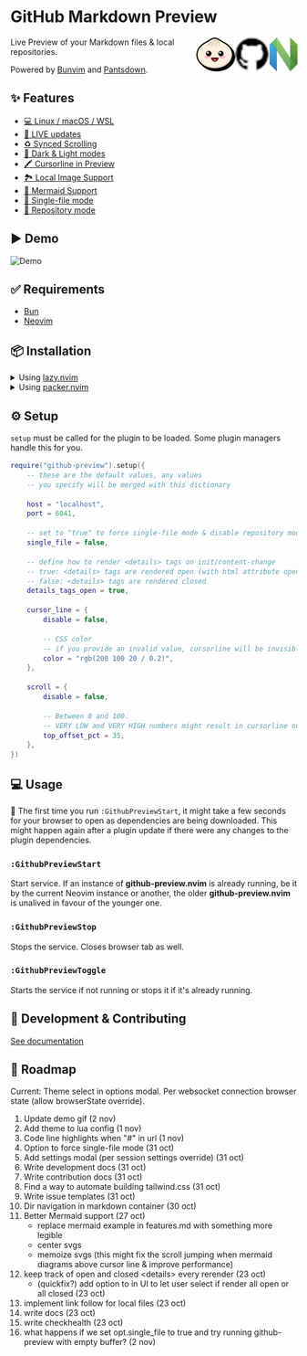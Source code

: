 # GitHub Markdown Preview

[<img src="docs/nvim.svg" height="60px" align="right" />](https://neovim.io/)
[<img src="docs/github.svg" height="60px" align="right" />](https://github.com/)
[<img src="docs/bun.svg" height="60px" align="right" />](https://bun.sh/)

Live Preview of your Markdown files & local repositories.

Powered by [Bunvim](https://github.com/wallpants/bunvim) and [Pantsdown](https://github.com/wallpants/pantsdown).

## ✨ Features

- [💻 Linux / macOS / WSL](./docs/features.md#linux--macos--wsl)
- [🔴 LIVE updates](./docs/features.md#live-updates)
- [♻️ Synced Scrolling](./docs/features.md#synced-scrolling)
- [🌈 Dark & Light modes](./docs/features.md#light-&-dark-modes)
- [🖍️ Cursorline in Preview](./docs/features.md#cursorline-in-preview)
- [🏞️ Local Image Support](./docs/features.md#local-image-support)
- [🧜 Mermaid Support](./docs/features.md#mermaid-support)
- [📄 Single-file mode](./docs/features.md#single-file-mode)
- [📂 Repository mode](./docs/features.md#repository-mode)

## ▶️ Demo

![Demo](https://raw.githubusercontent.com/wallpants/gifs/main/github-preview.nvim/demo.gif)

## ✅ Requirements

- [Bun](https://bun.sh)
- [Neovim](https://neovim.io)

## 📦 Installation

<details>
    <summary>
        Using <a href="https://github.com/folke/lazy.nvim">lazy.nvim</a>
    </summary>

```lua
{
    "wallpants/github-preview.nvim",
    -- version = "*", -- latest stable version, may have breaking changes if major version changed
    -- version = "^1.0.0", -- pin major version, include fixes and features that do not have breaking changes
    cmd = { "GithubPreviewStart", "GithubPreviewToggle" },
    opts = {
        -- config goes here
    }
}
```

</details>

<details>
    <summary>
        Using <a href="https://github.com/wbthomason/packer.nvim">packer.nvim</a>
    </summary>

```lua
use {
    "wallpants/github-preview.nvim",
    disable = false,
    opt = true,
    cmd = { "GithubPreviewStart", "GithubPreviewToggle" },
    -- tag = "*", -- latest stable version, may have breaking changes if major version changed
    -- tag = "v2.0.0", -- pin specific tag
    config = function()
        require("github-preview").setup({
            -- config goes here
        })
    end,
}
```

</details>

## ⚙️ Setup

`setup` must be called for the plugin to be loaded. Some plugin managers handle this for you.

```lua
require("github-preview").setup({
	-- these are the default values, any values
	-- you specify will be merged with this dictionary

	host = "localhost",
	port = 6041,

	-- set to "true" to force single-file mode & disable repository mode
	single_file = false,

	-- define how to render <details> tags on init/content-change
	-- true: <details> tags are rendered open (with html attribute open="")
	-- false: <details> tags are rendered closed
	details_tags_open = true,

	cursor_line = {
		disable = false,

		-- CSS color
		-- if you provide an invalid value, cursorline will be invisible
		color = "rgb(200 100 20 / 0.2)",
	},

	scroll = {
		disable = false,

		-- Between 0 and 100.
		-- VERY LOW and VERY HIGH numbers might result in cursorline out of screen.
		top_offset_pct = 35,
	},
})
```

## 💻 Usage

🚨 The first time you run `:GithubPreviewStart`, it might take a few seconds for your browser to open as dependencies are being downloaded.
This might happen again after a plugin update if there were any changes to the plugin dependencies.

### `:GithubPreviewStart`

Start service. If an instance of **github-preview.nvim** is already running,
be it by the current Neovim instance or another, the older **github-preview.nvim**
is unalived in favour of the younger one.

### `:GithubPreviewStop`

Stops the service. Closes browser tab as well.

### `:GithubPreviewToggle`

Starts the service if not running or stops it if it's already running.

## 👷 Development & Contributing

[See documentation](/docs/development.md)

## 🚀 Roadmap

Current: Theme select in options modal. Per websocket connection browser state (allow browserState override).

1. Update demo gif (2 nov)
2. Add theme to lua config (1 nov)
3. Code line highlights when "#" in url (1 nov)
4. Option to force single-file mode (31 oct)
5. Add settings modal (per session settings override) (31 oct)
6. Write development docs (31 oct)
7. Write contribution docs (31 oct)
8. Find a way to automate building tailwind.css (31 oct)
9. Write issue templates (31 oct)
10. Dir navigation in markdown container (30 oct)
11. Better Mermaid support (27 oct)
    - replace mermaid example in features.md with something more legible
    - center svgs
    - memoize svgs (this might fix the scroll jumping when mermaid diagrams above cursor line & improve performance)
12. keep track of open and closed \<details> every rerender (23 oct)
    - (quickfix?) add option to in UI to let user select if render all open or all closed (23 oct)
13. implement link follow for local files (23 oct)
14. write docs (23 oct)
15. write checkhealth (23 oct)
16. what happens if we set opt.single_file to true and try running github-preview with empty buffer? (2 nov)
